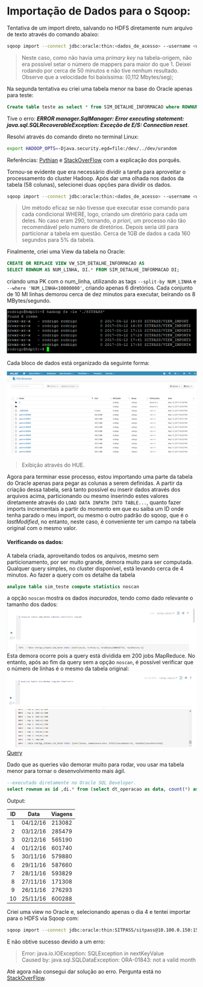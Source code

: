 # Importação de Dados para o Sqoop:

Tentativa de um import direto, salvando no HDFS diretamente num arquivo de texto através do comando abaixo:  
```bash
sqoop import --connect jdbc:oracle:thin:<dados_de_acesso> --username <user>  -P --table SIM_DETALHE_INFORMACAO --m 1 --target-dir -- /user/rodrigo/<dir_> --verbose >> log.txt
```
> Neste caso, como não havia uma _primary key_ na tabela-origem, não era possível setar o número de mappers para maior do que 1. Deixei rodando por cerca de 50 minutos e não tive nenhum resultado. Observe que a velocidade foi baixíssima: (0,112 Mbytes/seg);

Na segunda tentativa eu criei uma tabela menor na base do Oracle apenas para teste:

```sql
Create table teste as select * from SIM_DETALHE_INFORMACAO where ROWNUM < 10
```
Tive o erro: ___ERROR manager.SqlManager: Error executing statement: java.sql.SQLRecoverableException: Exceção de E/S: Connection reset___.  

Resolvi através do comando direto no terminal Linux:
```bash
export HADOOP_OPTS=-Djava.security.egd=file:/dev/../dev/urandom
```
Referências: [Pythian](https://www.pythian.com/blog/connection-resets-when-importing-from-oracle-with-sqoop/) e [StackOverFlow](http://stackoverflow.com/questions/2327220/oracle-jdbc-intermittent-connection-issue) com a explicação dos porquês.

Tornou-se evidente que era necessário dividir a tarefa para aproveitar o processamento do cluster Hadoop. Após dar uma olhada nos dados da tabela (58 colunas), selecionei duas opções para dividir os dados.  

```bash
sqoop import --connect jdbc:oracle:thin:<dados_de_acesso> --username <user> -P --table SITPASS.SIM_DETALHE_INFORMACAO --split-by CD_OPERADORA --where 'NR_LINHA=887' --target-dir  /user/rodrigo/<dir_>2>&1|tee log4.txt
```
>Um método eficaz se não tivesse que executar esse comando para cada condicional WHERE, logo, criando um diretório para cada um deles. No caso eram 290, tornando, _a priori_, um processo não tão recomendável pelo numero de diretórios. Depois seria útil para particionar a tabela em questão. Cerca de 1GB de dados a cada 160 segundos para 5% da tabela.

Finalmente, criei uma View da tabela no Oracle:
```sql
CREATE OR REPLACE VIEW VW_SIM_DETALHE_INFORMACAO AS
SELECT ROWNUM AS NUM_LINHA, DI.* FROM SIM_DETALHE_INFORMACAO DI;
```
criando uma PK com o num_linha, utilizando as tags `--split-by NUM_LINHA` e `--where 'NUM_LINHA<10000000'`, criando apenas 6 diretórios. Cada conjunto de 10 MI linhas demorou cerca de dez minutos para executar, beirando os 8 MBytes/segundo.

![Resultado do Import](./Arquivos/sqoop/sqoop_imp1.PNG)  

Cada bloco de dados está organizado da seguinte forma:

![Arquivos no HDFS](./Arquivos/sqoop/sqoop_imp2.PNG)
>Exibição através do HUE.

Agora para terminar esse processo, estou importando uma parte da tabela do Oracle apenas para pegar as colunas a serem definidas. A partir da criação dessa tabela, será tanto possível eu inserir dados através dos arquivos acima, particionando ou mesmo inserindo estes valores diretamente através do `LOAD DATA INPATH INTO TABLE...`, quanto fazer imports incrementais a partir do momento em que eu saiba um ID onde tenha parado o meu import, ou mesmo o outro padrão do sqoop, que é o _lastModified_, no entanto, neste caso, é conveniente ter um campo na tabela original com o mesmo valor.

#### Verificando os dados:

A tabela criada, aproveitando todos os arquivos, mesmo sem particionamento, por ser muito grande, demora muito para ser computada. Qualquer query simples, no cluster disponível, está levando cerca de 4 minutos. Ao fazer a query com os detalhe da tabela
```sql
analyze table sim_teste compute statistics noscan
```
a opção `noscan` mostra os dados _inacurados_, tendo como dado relevante o tamanho dos dados:
![Tabela importada:](./Arquivos/sqoop/sqoop_table.png)
Esta demora ocorre pois a query está dividida em 200 jobs MapReduce. No entanto, após ao fim da query sem a opção `noscan`, é possível verificar que o número de linhas é o mesmo da tabela original:
![Tabela importada:](./Arquivos/sqoop/sqoop_table2.png)  
[Query](./Arquivo/Sqoop/queries_sitpass.sql)

Dado que as queries vão demorar muito para rodar, vou usar ma tabela menor para tornar o desenvolvimento mais ágil.
```sql
--executado diretamente no Oracle SQL Developer.
select rownum as id ,di.* from (select dt_operacao as data, count(*) as viagens from VW_SIM_DETALHE_INFORMACAO group by dt_operacao order by data desc) di where rownum <=10
```
Output:  

|ID|Data|Viagens|
|:---:|:---:|:---:|
|1|04/12/16|213082|
|2|03/12/16|285479|
|3|02/12/16|565190|
|4|01/12/16|601740|
|5|30/11/16|579880|
|6|29/11/16|587660|
|7|28/11/16|593829|
|8|27/11/16|171308|
|9|26/11/16|276293|
|10|25/11/16|600288|

Criei uma view no Oracle e, selecionando apenas o dia 4 e tentei importar para o HDFS via Sqoop com:
```bash
sqoop import --connect jdbc:oracle:thin:SITPASS/sitpass@10.100.0.150:1521:somos --username SITPASS --password sitpass --table SITPASS.VW_DIA4 --split-by NUM_LINHA  --m 10 --target-dir  /user/rodrigo/RESUMO_SITPASS 2>&1|tee import_tab_menor.txt
```
E não obtive sucesso devido a um erro:
>Error: java.io.IOException: SQLException in nextKeyValue   
 Caused by: java.sql.SQLDataException: ORA-01843: not a valid month

Até agora não consegui dar solução ao erro.
Pergunta está no [StackOverFlow](https://pt.stackoverflow.com/questions/205152/erro-ora-01843-ao-importar-tabela-no-sqoop).
